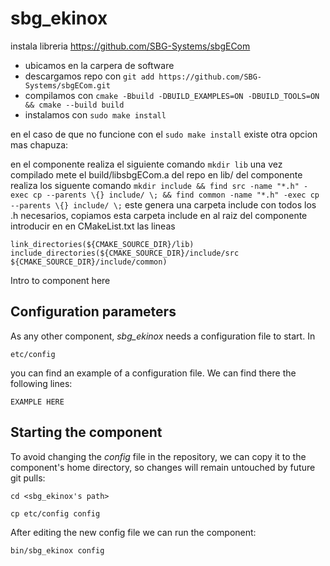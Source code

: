 # sbg_ekinox

instala libreria https://github.com/SBG-Systems/sbgECom
- ubicamos en la carpera de software
- descargamos repo con  ``git add https://github.com/SBG-Systems/sbgECom.git``
- compilamos con ```cmake -Bbuild -DBUILD_EXAMPLES=ON -DBUILD_TOOLS=ON && cmake --build build```
- instalamos con ``sudo make install``

en el caso de que no funcione con el ```sudo make install``` existe otra opcion mas chapuza:

en el componente realiza el siguiente comando ``mkdir lib``
una vez compilado mete el build/libsbgECom.a del repo en lib/ del componente
realiza los siguente comando ``mkdir include && find src -name "*.h" -exec cp --parents \{} include/ \; && find common -name "*.h" -exec cp --parents \{} include/ \;``
este genera una carpeta include con todos los .h necesarios, copiamos esta carpeta include en al raiz del componente
introducir en en CMakeList.txt las lineas
```
link_directories(${CMAKE_SOURCE_DIR}/lib)
include_directories(${CMAKE_SOURCE_DIR}/include/src ${CMAKE_SOURCE_DIR}/include/common)
```

Intro to component here


## Configuration parameters
As any other component, *sbg_ekinox* needs a configuration file to start. In
```
etc/config
```
you can find an example of a configuration file. We can find there the following lines:
```
EXAMPLE HERE
```

## Starting the component
To avoid changing the *config* file in the repository, we can copy it to the component's home directory, so changes will remain untouched by future git pulls:

```
cd <sbg_ekinox's path> 
```
```
cp etc/config config
```

After editing the new config file we can run the component:

```
bin/sbg_ekinox config
```
